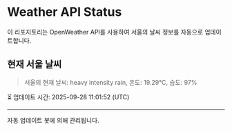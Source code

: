 
# Weather API Status

이 리포지토리는 OpenWeather API를 사용하여 서울의 날씨 정보를 자동으로 업데이트합니다.

## 현재 서울 날씨
> 서울의 현재 날씨: heavy intensity rain, 온도: 19.29°C, 습도: 97%

⏳ 업데이트 시간: 2025-09-28 11:01:52 (UTC)

---
자동 업데이트 봇에 의해 관리됩니다.
